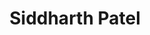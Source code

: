 ---
type: "member"
type: "team"
title: "Siddharth Patel"
publish_name: "Siddharth Patel"
bg_image: ""
photo: ""
lab_position: "Undergrad Student"
lab_group: "Alumni"
status: "alumni"

---